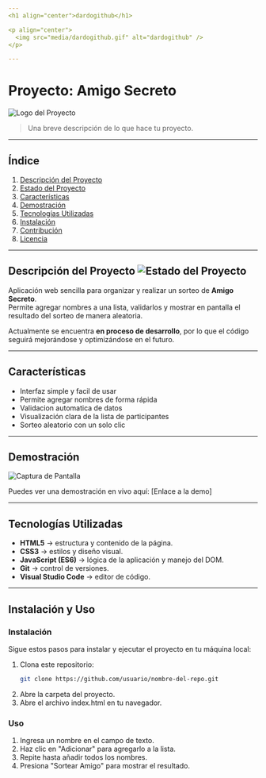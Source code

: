 ```yaml
---
<h1 align="center">dardogithub</h1>

<p align="center">
  <img src="media/dardogithub.gif" alt="dardogithub" />
</p>

---
```


#  Proyecto: Amigo Secreto

![Logo del Proyecto](ruta/a/tu/logo.png)

> Una breve descripción de lo que hace tu proyecto.

---

##  Índice

1. [Descripción del Proyecto](#descripción-del-proyecto)
2. [Estado del Proyecto](#estado-del-proyecto)
3. [Características](#características)
4. [Demostración](#demostración)
5. [Tecnologías Utilizadas](#tecnologías-utilizadas)
6. [Instalación](#instalación)
7. [Contribución](#contribución)
8. [Licencia](#licencia)

---

##  Descripción del Proyecto ![Estado del Proyecto](https://img.shields.io/badge/estado-en%20desarrollo-yellow)

Aplicación web sencilla para organizar y realizar un sorteo de **Amigo Secreto**.  
Permite agregar nombres a una lista, validarlos y mostrar en pantalla el resultado del sorteo de manera aleatoria.

Actualmente se encuentra **en proceso de desarrollo**, por lo que el código seguirá mejorándose y optimizándose en el futuro.

---

##  Características

- Interfaz simple y facil de usar
- Permite agregar nombres de forma rápida
- Validacion automatica de datos
- Visualización clara de la lista de participantes
- Sorteo aleatorio con un solo clic

---

##  Demostración

![Captura de Pantalla](ruta/a/tu/captura.png)

Puedes ver una demostración en vivo aquí: [Enlace a la demo]

---

##  Tecnologías Utilizadas

- **HTML5** → estructura y contenido de la página.
- **CSS3** → estilos y diseño visual.
- **JavaScript (ES6)** → lógica de la aplicación y manejo del DOM.
- **Git** → control de versiones.
- **Visual Studio Code** → editor de código.

---

##  Instalación y Uso

### Instalación

Sigue estos pasos para instalar y ejecutar el proyecto en tu máquina local:

1. Clona este repositorio:
   ```bash
   git clone https://github.com/usuario/nombre-del-repo.git
2. Abre la carpeta del proyecto.
3. Abre el archivo index.html en tu navegador.

### Uso

1. Ingresa un nombre en el campo de texto.
3. Haz clic en "Adicionar" para agregarlo a la lista.
4. Repite hasta añadir todos los nombres.
5. Presiona "Sortear Amigo" para mostrar el resultado.

   
